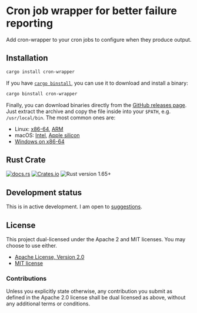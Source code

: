# Cron job wrapper for better failure reporting

Add cron-wrapper to your cron jobs to configure when they produce output.

## Installation

```sh
cargo install cron-wrapper
```

If you have [`cargo binstall`][binstall], you can use it to download and install
a binary:

```sh
cargo binstall cron-wrapper
```

Finally, you can download binaries directly from the [GitHub releases
page][releases]. Just extract the archive and copy the file inside into your
`$PATH`, e.g. `/usr/local/bin`. The most common ones are:

  * Linux: [x86-64](https://github.com/danielparks/cron-wrapper/releases/latest/download/cron-wrapper-x86_64-unknown-linux-gnu.tar.gz),
    [ARM](https://github.com/danielparks/cron-wrapper/releases/latest/download/cron-wrapper-aarch64-unknown-linux-musl.tar.gz)
  * macOS: [Intel](https://github.com/danielparks/cron-wrapper/releases/latest/download/cron-wrapper-x86_64-apple-darwin.tar.gz),
    [Apple silicon](https://github.com/danielparks/cron-wrapper/releases/latest/download/cron-wrapper-aarch64-apple-darwin.tar.gz)
  * [Windows on x86-64](https://github.com/danielparks/cron-wrapper/releases/latest/download/cron-wrapper-x86_64-pc-windows-msvc.zip)


## Rust Crate

[![docs.rs](https://img.shields.io/docsrs/cron-wrapper)][docs.rs]
[![Crates.io](https://img.shields.io/crates/v/cron-wrapper)][crates.io]
![Rust version 1.65+](https://img.shields.io/badge/Rust%20version-1.65%2B-success)

## Development status

This is in active development. I am open to [suggestions][issues].

## License

This project dual-licensed under the Apache 2 and MIT licenses. You may choose
to use either.

  * [Apache License, Version 2.0](LICENSE-APACHE)
  * [MIT license](LICENSE-MIT)

### Contributions

Unless you explicitly state otherwise, any contribution you submit as defined
in the Apache 2.0 license shall be dual licensed as above, without any
additional terms or conditions.

[docs.rs]: https://docs.rs/cron-wrapper/latest/cron_wrapper/
[crates.io]: https://crates.io/crates/cron-wrapper
[binstall]: https://github.com/cargo-bins/cargo-binstall
[releases]: https://github.com/danielparks/cron-wrapper/releases
[issues]: https://github.com/danielparks/cron-wrapper/issues
